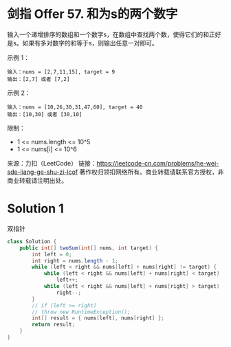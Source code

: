# 剑指 Offer 57. 和为s的两个数字

输入一个递增排序的数组和一个数字s，在数组中查找两个数，使得它们的和正好是s。如果有多对数字的和等于s，则输出任意一对即可。

示例 1：
```
输入：nums = [2,7,11,15], target = 9
输出：[2,7] 或者 [7,2]
```
示例 2：
```
输入：nums = [10,26,30,31,47,60], target = 40
输出：[10,30] 或者 [30,10]
```
限制：
+ 1 <= nums.length <= 10^5
+ 1 <= nums[i] <= 10^6

来源：力扣（LeetCode）
链接：https://leetcode-cn.com/problems/he-wei-sde-liang-ge-shu-zi-lcof
著作权归领扣网络所有。商业转载请联系官方授权，非商业转载请注明出处。

# Solution 1
双指针  
``` java
class Solution {
    public int[] twoSum(int[] nums, int target) {
        int left = 0;
        int right = nums.length - 1;
        while (left < right && nums[left] + nums[right] != target) {
            while (left < right && nums[left] + nums[right] < target)
                left++;
            while (left < right && nums[left] + nums[right] > target)
                right--;
        }
        // if (left >= right)
        // throw new RuntimeException();
        int[] result = { nums[left], nums[right] };
        return result;
    }
}
```